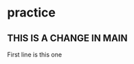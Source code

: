 # practice

THIS IS A CHANGE IN MAIN
----------------------------------------------------------------

First line is this one